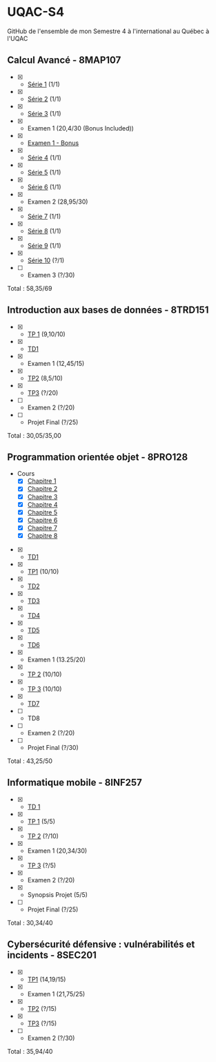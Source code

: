 # UQAC-S4

GitHub de l'ensemble de mon Semestre 4 à l'international au Québec à l'UQAC

## Calcul Avancé - 8MAP107
- [X] - [Série 1](./Calcul%20Avancé/Remise/Série%201.pdf) (1/1)
- [X] - [Série 2](./Calcul%20Avancé/Remise/Série%202.pdf) (1/1)
- [X] - [Série 3](./Calcul%20Avancé/Remise/Série%203.pdf) (1/1)
- [X] - Examen 1 (20,4/30 (Bonus Included))
- [X] - [Examen 1 - Bonus](./Calcul%20Avancé/Examen%201%20-%20Bonus)
- [X] - [Série 4](./Calcul%20Avancé/Remise/Série%204.pdf) (1/1)
- [X] - [Série 5](./Calcul%20Avancé/Remise/Série%205.pdf) (1/1)
- [X] - [Série 6](./Calcul%20Avancé/Remise/Série%206.pdf) (1/1)
- [X] - Examen 2 (28,95/30)
- [X] - [Série 7](./Calcul%20Avancé/Remise/Série%207.pdf) (1/1)
- [X] - [Série 8](./Calcul%20Avancé/Remise/Série%208.pdf) (1/1)
- [X] - [Série 9](./Calcul%20Avancé/Remise/Série%209.pdf) (1/1)
- [X] - [Série 10](./Calcul%20Avancé/Remise/Série%2010.pdf) (?/1)
- [ ] - Examen 3 (?/30)

Total : 58,35/69

## Introduction aux bases de données - 8TRD151
- [X] - [TP 1](./Intro%20DB/TP1) (9,10/10)
- [X] - [TD1](./Intro%20DB/TD1)
- [X] - Examen 1 (12,45/15)
- [X] - [TP2](./Intro%20DB/TP2) (8,5/10)
- [X] - [TP3](./Intro%20DB/TP3) (?/20)
- [ ] - Examen 2 (?/20)
- [ ] - Projet Final (?/25)

Total : 30,05/35,00

## Programmation orientée objet - 8PRO128
- Cours
  - [X] [Chapitre 1](POO/Chapitre%201/Chapitre%201.pdf)
  - [X] [Chapitre 2](./POO/Chapitre%202)
  - [X] [Chapitre 3](./POO/Chapitre%203)
  - [X] [Chapitre 4](./POO/Chapitre%204)
  - [X] [Chapitre 5](./POO/Chapitre%205)
  - [X] [Chapitre 6](./POO/Chapitre%206)
  - [X] [Chapitre 7](./POO/Chapitre%207)
  - [X] [Chapitre 8](./POO/Chapitre%208)
- [X] - [TD1](./POO/TD1)
- [X] - [TP1](./POO/TP1) (10/10)
- [X] - [TD2](./POO/TD2)
- [X] - [TD3](./POO/TD3)
- [X] - [TD4](./POO/TD4)
- [X] - [TD5](./POO/TD5)
- [X] - [TD6](./POO/TD6)
- [X] - Examen 1 (13.25/20)
- [X] - [TP 2](./POO/TP2) (10/10)
- [X] - [TP 3](./POO/TP3) (10/10)
- [X] - [TD7](./POO/TD7)
- [ ] - TD8
- [ ] - Examen 2 (?/20)
- [ ] - Projet Final (?/30)

Total : 43,25/50

## Informatique mobile - 8INF257
- [X] - [TD 1](./Info%20Mobile/HelloDroide)
- [X] - [TP 1](./Info%20Mobile/NitFlex) (5/5)
- [X] - [TP 2](./Info%20Mobile/Personnage) (?/10)
- [X] - Examen 1 (20,34/30)
- [X] - [TP 3](./Info%20Mobile/Mafag) (?/5)
- [X] - Examen 2 (?/20)
- [X] - Synopsis Projet (5/5)
- [ ] - Projet Final (?/25)

Total : 30,34/40

## Cybersécurité défensive : vulnérabilités et incidents - 8SEC201
- [X] - [TP1](./Cybersécurité/TP1) (14,19/15)
- [X] - Examen 1 (21,75/25)
- [X] - [TP2](./Cybersécurité/TP2) (?/15)
- [X] - [TP3](./Cybersécurité/TP3) (?/15)
- [ ] - Examen 2 (?/30)

Total : 35,94/40
